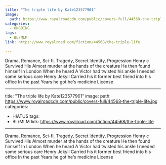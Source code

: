 ```yaml
---
title: "The triple life by Kate123577901"
image:
  path: https://www.royalroadcdn.com/public/covers-full/44568-the-triple-life.jpg
categories:
  - ONGOING
tags:
  - BL/MLM
link: https://www.royalroad.com/fiction/44568/the-triple-life

---
```

Drama, Romance, Sci-fi, Tragedy, Secret Identity, Progression
Henry c Survived His Almost murder at the hands of the creature He then found himself In London When he heard A Victor had twisted his ankle I needed some serious care Henry Jekyll Carried his it former best friend into his office In the past Years he got he's medicine License

---
title: "The triple life by Kate123577901"
image:
  path: https://www.royalroadcdn.com/public/covers-full/44568-the-triple-life.jpg
categories:
  - HIATUS
tags:
  - BL/MLM
link: https://www.royalroad.com/fiction/44568/the-triple-life

---
Drama, Romance, Sci-fi, Tragedy, Secret Identity, Progression
Henry c Survived His Almost murder at the hands of the creature He then found himself In London When he heard A Victor had twisted his ankle I needed some serious care Henry Jekyll Carried his it former best friend into his office In the past Years he got he's medicine License


